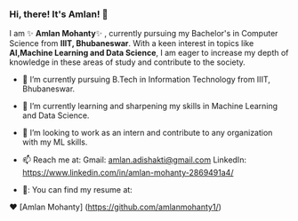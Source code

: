 ### Hi, there! It's Amlan! 👋

I am ✨ **Amlan Mohanty**✨ , currently pursuing my Bachelor's in Computer Science from **IIIT, Bhubaneswar**. With a keen interest in topics like **AI,Machine Learning and Data Science**, I am eager to increase my depth of knowledge in these areas of study and contribute to the society.
  

- 💼 I’m currently pursuing B.Tech in Information Technology from IIIT, Bhubaneswar.
- 🌱 I’m currently learning and sharpening my skills in Machine Learning and Data Science.
- 🔭 I’m looking to work as an intern and contribute to any organization with my ML skills.
- 📫 Reach me at: Gmail: amlan.adishakti@gmail.com 
                 LinkedIn: https://www.linkedin.com/in/amlan-mohanty-2869491a4/

- 📝: You can find my resume at:


❤ [Amlan Mohanty] (https://github.com/amlanmohanty1/)
